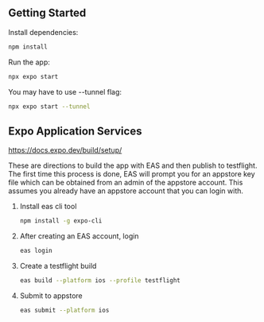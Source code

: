 ## Getting Started

Install dependencies:

```bash
npm install
```

Run the app:

```bash
npx expo start
```

You may have to use --tunnel flag:

```bash
npx expo start --tunnel
```

## Expo Application Services

https://docs.expo.dev/build/setup/

These are directions to build the app with EAS and then publish to testflight. The first time this process is done, EAS will prompt you for an appstore key file which can be obtained from an admin of the appstore account. This assumes you already have an appstore account that you can login with.

1. Install eas cli tool
   ```bash
   npm install -g expo-cli
   ```
1. After creating an EAS account, login
   ```bash
   eas login
   ```
1. Create a testflight build
   ```bash
   eas build --platform ios --profile testflight
   ```
1. Submit to appstore
   ```bash
   eas submit --platform ios
   ```
